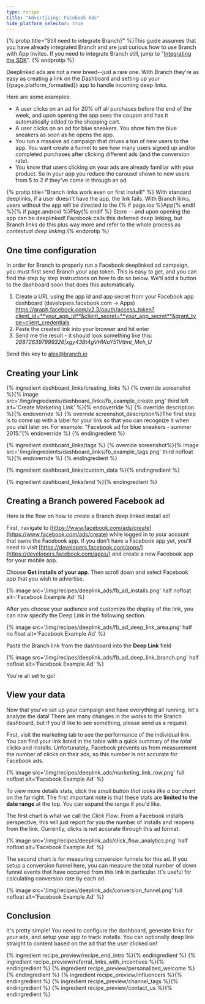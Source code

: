 ```yaml
---
type: recipe
title: "Advertising: Facebook Ads"
hide_platform_selector: true
---
```


{% protip title="Still need to integrate Branch?" %}This guide assumes that you have already integrated Branch and are just curious how to use Branch with App Invites. If you need to integrate Branch still, jump to "[Integrating the SDK](/recipes/quickstart_guide/ios/)".
{% endprotip %}

Deeplinked ads are not a new breed--just a rare one. With Branch they're as easy as creating a link on the Dashboard and setting up your {{page.platform_formatted}} app to handle incoming deep links.

Here are some examples:

* A user clicks on an ad for 20% off all purchases before the end of the week, and upon opening the app sees the coupon and has it automatically added to the shopping cart.
* A user clicks on an ad for blue sneakers. You show him the blue sneakers as soon as he opens the app.
* You run a massive ad campaign that drives a ton of new users to the app. You want create a funnel to see how many users signed up and/or completed purchases after clicking different ads (and the conversion rate).
* You know that users clicking on your ads are already familiar with your product. So in your app you reduce the carousel shown to new users from 5 to 2 if they've come in through an ad.

{% protip title="Branch links work even on first install!" %}
With standard deeplinks, if a user doesn't have the app, the link fails. With Branch links, users without the app will be directed to the {% if page.ios %}App{% endif %}{% if page.android %}Play{% endif %} Store -- and upon opening the app can be deeplinked! Facebook calls this deferred deep linking, but Branch links do this plus way more and refer to the whole process as *contextual deep linking*.{% endprotip %}

## One time configuration

In order for Branch to properly run a Facebook deeplinked ad campaign, you must first send Branch your app token. This is easy to get, and you can find the step by step instructions on how to do so below. We'll add a button to the dashboard soon that does this automatically.

1. Create a URL using the app id and app secret from your Facebook app dashboard (developers.facebook.com -> Apps)
https://graph.facebook.com/v2.3/oauth/access_token?client_id=**your_app_id**&client_secret=**your_app_secret**&grant_type=client_credentials
2. Paste the created link into your browser and hit enter
3. Send me the result - it should look something like this:
_288726397999326|xgy43Bt4gVHWaY51VtImt_Meh_U_

Send this key to alex@branch.io

## Creating your Link

{% ingredient dashboard_links/creating_links %}
	{% override screenshot %}{% image src='/img/ingredients/dashboard_links/fb_example_create.png' third left alt='Create Marketing Link' %}{% endoverride %}
	{% override description %}{% endoverride %}
	{% override screenshot_description%}The first step is to come up with a label for your link so that you can recognize it when you visit later on. For example: "Facebook ad for blue sneakers - summer 2015."{% endoverride %}
{% endingredient %}

{% ingredient dashboard_links/tags %}
	{% override screenshot%}{% image src='/img/ingredients/dashboard_links/fb_example_tags.png' third nofloat %}{% endoverride %}
{% endingredient %}

{% ingredient dashboard_links/custom_data %}{% endingredient %}

{% ingredient dashboard_links/end %}{% endingredient %}


## Creating a Branch powered Facebook ad

Here is the flow on how to create a Branch deep linked install ad!

First, navigate to [https://www.facebook.com/ads/create](https://www.facebook.com/ads/create) while logged in to your account that owns the Facebook app. If you don't have a Facebook app yet, you'll need to visit [https://developers.facebook.com/apps/](https://developers.facebook.com/apps/) and create a new Facebook app for your mobile app.

Choose **Get installs of your app**. Then scroll down and select Facebook app that you wish to advertise.

{% image src='/img/recipes/deeplink_ads/fb_ad_installs.png' half nofloat alt='Facebook Example Ad' %}

After you choose your audience and customize the display of the link, you can now specify the Deep Link in the following section.

{% image src='/img/recipes/deeplink_ads/fb_ad_deep_link_area.png' half no float alt='Facebook Example Ad' %}

Paste the Branch link from the dashboard into the **Deep Link** field

{% image src='/img/recipes/deeplink_ads/fb_ad_deep_link_branch.png' half nofloat alt='Facebook Example Ad' %}

You're all set to go!

## View your data

Now that you've set up your campaign and have everything all running, let's analyze the data! There are many changes in the works to the Branch dashboard, but if you'd like to see something, please send us a request.

First, visit the marketing tab to see the performance of the individual link. You can find your link listed in the table with a quick summary of the _total_ clicks and installs. Unfortunately, Facebook prevents us from measurement the number of clicks on their ads, so this number is not accurate for Facebook ads.

{% image src='/img/recipes/deeplink_ads/marketing_link_row.png' full nofloat alt='Facebook Example Ad' %}

To view more details stats, click the _small button that looks like a bar chart_ on the far right. The first important note is that these stats are **limited to the date range** at the top. You can expand the range if you'd like.

The first chart is what we call the _Click Flow_. From a Facebook installs perspective, this will just report for you the number of installs and reopens from the link. Currently, clicks is not accurate through this ad format.

{% image src='/img/recipes/deeplink_ads/click_flow_analytics.png' half nofloat alt='Facebook Example Ad' %}

The second chart is for measuring conversion funnels for this ad. If you setup a conversion funnel here, you can measure the total number of down funnel events that have occurred from this link in particular. It's useful for calculating conversion rate by each ad.

{% image src='/img/recipes/deeplink_ads/conversion_funnel.png' full nofloat alt='Facebook Example Ad' %}


## Conclusion

It's pretty simple! You need to configure the dashboard, generate links for your ads, and setup your app to track installs. You can optionally deep link straight to content based on the ad that the user clicked on!

{% ingredient recipe_preview/recipe_end_intro %}{% endingredient %}
{% ingredient recipe_preview/referral_links_with_incentives %}{% endingredient %}
{% ingredient recipe_preview/personalized_welcome %}{% endingredient %}
{% ingredient recipe_preview/influencers %}{% endingredient %}
{% ingredient recipe_preview/channel_tags %}{% endingredient %}
{% ingredient recipe_preview/contact_us %}{% endingredient %}
